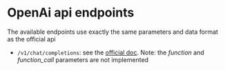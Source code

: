 # OpenAi api endpoints

The available endpoints use exactly the same parameters and data format as the official api

- `/v1/chat/completions`: see the [official doc](https://platform.openai.com/docs/api-reference/chat/create). Note: the *function* and *function_call* parameters are not implemented